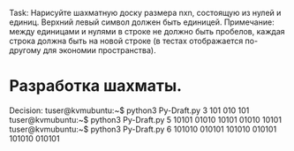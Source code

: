 Task:
Нарисуйте шахматную доску размера nхn, состоящую из нулей и единиц. Верхний левый символ должен быть единицей.
Примечание: между единицами и нулями в строке не должно быть пробелов, каждая строка должна быть на новой строке (в тестах отображается по-другому для экономии пространства).
# Разработка шахматы.
Decision:
tuser@kvmubuntu:~$ python3 Py-Draft.py
3
101
010
101
tuser@kvmubuntu:~$ python3 Py-Draft.py
5
10101
01010
10101
01010
10101
tuser@kvmubuntu:~$ python3 Py-Draft.py
6
101010
010101
101010
010101
101010
010101
